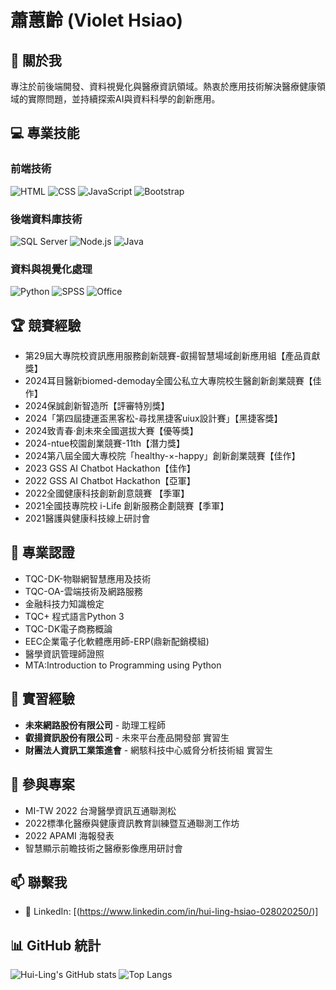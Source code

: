 # 蕭蕙齡 (Violet Hsiao)

## 👋 關於我
專注於前後端開發、資料視覺化與醫療資訊領域。熱衷於應用技術解決醫療健康領域的實際問題，並持續探索AI與資料科學的創新應用。

## 💻 專業技能

### 前端技術
![HTML](https://img.shields.io/badge/-HTML5-E34F26?style=flat&logo=html5&logoColor=white)
![CSS](https://img.shields.io/badge/-CSS3-1572B6?style=flat&logo=css3&logoColor=white)
![JavaScript](https://img.shields.io/badge/-JavaScript-F7DF1E?style=flat&logo=javascript&logoColor=black)
![Bootstrap](https://img.shields.io/badge/-Bootstrap-7952B3?style=flat&logo=bootstrap&logoColor=white)

### 後端資料庫技術
![SQL Server](https://img.shields.io/badge/-SQL%20Server-CC2927?style=flat&logo=microsoft-sql-server&logoColor=white)
![Node.js](https://img.shields.io/badge/-Node.js-339933?style=flat&logo=node.js&logoColor=white)
![Java](https://img.shields.io/badge/-Java-007396?style=flat&logo=java&logoColor=white)

### 資料與視覺化處理
![Python](https://img.shields.io/badge/-Python-3776AB?style=flat&logo=python&logoColor=white)
![SPSS](https://img.shields.io/badge/-SPSS-052FAD?style=flat)
![Office](https://img.shields.io/badge/-Microsoft%20Office-D83B01?style=flat&logo=microsoft-office&logoColor=white)

## 🏆 競賽經驗
- 第29屆大專院校資訊應用服務創新競賽-叡揚智慧場域創新應用組【產品貢獻獎】
- 2024耳目醫新biomed-demoday全國公私立大專院校生醫創新創業競賽【佳作】
- 2024保誠創新智造所【評審特別獎】
- 2024「第四屆捷運盃黑客松-尋找黑捷客uiux設計賽」【黑捷客獎】
- 2024致青春‧創未來全國選拔大賽【優等獎】
- 2024-ntue校園創業競賽-11th【潛力獎】
- 2024第八屆全國大專校院「healthy-×-happy」創新創業競賽【佳作】
- 2023 GSS AI Chatbot Hackathon【佳作】
- 2022 GSS AI Chatbot Hackathon【亞軍】
- 2022全國健康科技創新創意競賽 【季軍】
- 2021全國技專院校 i-Life 創新服務企劃競賽【季軍】
- 2021醫護與健康科技線上研討會

## 📝 專業認證
- TQC-DK-物聯網智慧應用及技術
- TQC-OA-雲端技術及網路服務
- 金融科技力知識檢定
- TQC+ 程式語言Python 3 
- TQC-DK電子商務概論
- EEC企業電子化軟體應用師-ERP(鼎新配銷模組)
- 醫學資訊管理師證照
- MTA:Introduction to Programming using Python

## 💼 實習經驗
- **未來網路股份有限公司** - 助理工程師
- **叡揚資訊股份有限公司** - 未來平台產品開發部 實習生
- **財團法人資訊工業策進會** - 網駭科技中心威脅分析技術組 實習生

## 🔬 參與專案
- MI-TW 2022 台灣醫學資訊互通聯測松
- 2022標準化醫療與健康資訊教育訓練暨互通聯測工作坊
- 2022 APAMI 海報發表
- 智慧顯示前瞻技術之醫療影像應用研討會

## 📫 聯繫我
- 🔗 LinkedIn: [(https://www.linkedin.com/in/hui-ling-hsiao-028020250/)]

## 📊 GitHub 統計
![Hui-Ling's GitHub stats](https://github-readme-stats.vercel.app/api?username=你的GitHub用戶名&show_icons=true&theme=dracula)
![Top Langs](https://github-readme-stats.vercel.app/api/top-langs/?username=你的GitHub用戶名&layout=compact&theme=dracula)

